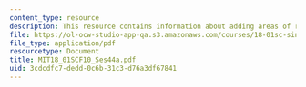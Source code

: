 ```yaml
---
content_type: resource
description: This resource contains information about adding areas of rectangles.
file: https://ol-ocw-studio-app-qa.s3.amazonaws.com/courses/18-01sc-single-variable-calculus-fall-2010/3cdcdfc7dedd0c6b31c3d76a3df67841_MIT18_01SCF10_Ses44a.pdf
file_type: application/pdf
resourcetype: Document
title: MIT18_01SCF10_Ses44a.pdf
uid: 3cdcdfc7-dedd-0c6b-31c3-d76a3df67841
---
```

